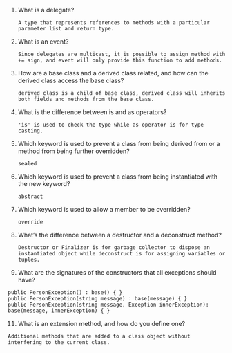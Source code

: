 1. What is a delegate?
   ```
   A type that represents references to methods with a particular parameter list and return type.
   ```
2. What is an event?
   ```
   Since delegates are multicast, it is possible to assign method with += sign, and event will only provide this function to add methods.
   ```
3. How are a base class and a derived class related, and how can the derived class access the base class?
   ```
   derived class is a child of base class, derived class will inherits both fields and methods from the base class.
   ```
5. What is the difference between is and as operators?
   ```
   'is' is used to check the type while as operator is for type casting.
   ```
6. Which keyword is used to prevent a class from being derived from or a method from being further overridden?
   ```
   sealed
   ```
7. Which keyword is used to prevent a class from being instantiated with the new keyword?
   ```
   abstract
   ```
8. Which keyword is used to allow a member to be overridden?
   ```
   override
   ```
9.  What’s the difference between a destructor and a deconstruct method?
    ```
    Destructor or Finalizer is for garbage collector to dispose an instantiated object while deconstruct is for assigning variables or tuples.
    ```
10. What are the signatures of the constructors that all exceptions should have?
   ```
   public PersonException() : base() { }
   public PersonException(string message) : base(message) { }
   public PersonException(string message, Exception innerException): base(message, innerException) { }
   ```
11. What is an extension method, and how do you define one?
   ```
   Additional methods that are added to a class object without interfering to the current class.
   ```